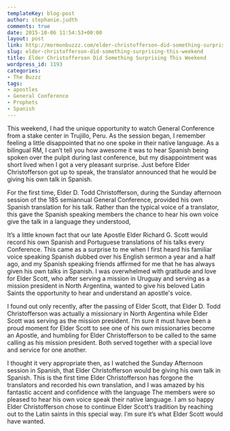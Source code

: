 ```yaml
---
templateKey: blog-post
author: stephanie.judth
comments: true
date: 2015-10-06 11:54:53+00:00
layout: post
link: http://mormonbuzzz.com/elder-christofferson-did-something-surprising-this-weekend/
slug: elder-christofferson-did-something-surprising-this-weekend
title: Elder Christofferson Did Something Surprising This Weekend
wordpress_id: 1193
categories:
- The Buzzz
tags:
- apostles
- General Conference
- Prophets
- Spanish
---
```


This weekend, I had the unique opportunity to watch General Conference from a stake center in Trujillo, Peru. As the session began, I remember feeling a little disappointed that no one spoke in their native language. As a bilingual RM, I can’t tell you how awesome it was to hear Spanish being spoken over the pulpit during last conference, but my disappointment was short lived when I got a very pleasant surprise. Just before Elder Christofferson got up to speak, the translator announced that he would be giving his own talk in Spanish. 

For the first time, Elder D. Todd Christofferson, during the Sunday afternoon session of the 185 semiannual General Conference, provided his own Spanish translation for his talk. Rather than the typical voice of a translator, this gave the Spanish speaking members the chance to hear his own voice give the talk in a language they understood, 

It’s a little known fact that our late Apostle Elder Richard G. Scott would record his own Spanish and Portuguese translations of his talks every Conference. This came as a surprise to me when I first heard his familiar voice speaking Spanish dubbed over his English sermon a year and a half ago, and my Spanish speaking friends affirmed for me that he has always given his own talks in Spanish. I was overwhelmed with gratitude and love for Elder Scott, who after serving a mission in Uruguay and serving as a mission president in North Argentina, wanted to give his beloved Latin Saints the opportunity to hear and understand an apostle's voice. 

I found out only recently, after the passing of Elder Scott, that Elder D. Todd Christofferson was actually a missionary in North Argentina while Elder Scott was serving as the mission president. I’m sure it must have been a proud moment for Elder Scott to see one of his own missionaries become an Apostle, and humbling for Elder Christofferson to be called to the same calling as his mission president. Both served together with a special love and service for one another.

I thought it very appropriate then, as I watched the Sunday Afternoon session in Spanish, that Elder Christofferson would be giving his own talk in Spanish. This is the first time Elder Christofferson has forgone the translators and recorded his own translation, and I was amazed by his fantastic accent and confidence with the language The members were so pleased to hear his own voice speak their native language. I am so happy Elder Christofferson chose to continue Elder Scott’s tradition by reaching out to the Latin saints in this special way. I’m sure it’s what Elder Scott would have wanted. 
